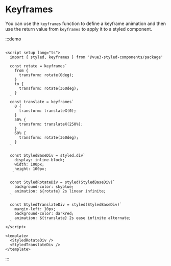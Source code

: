 # Keyframes

You can use the `keyframes` function to define a keyframe animation and then use the return value from `keyframes` to
apply it to
a styled component.

:::demo

```vue

<script setup lang="ts">
  import { styled, keyframes } from '@vue3-styled-components/package'

  const rotate = keyframes`
    from {
      transform: rotate(0deg);
    }
    to {
      transform: rotate(360deg);
    }
  `
  const translate = keyframes`
    0 {
      transform: translateX(0);
    }
    50% {
      transform: translateX(250%);
    }
    60% {
      transform: rotate(360deg);
    }
  `

  const StyledBaseDiv = styled.div`
    display: inline-block;
    width: 100px;
    height: 100px;
   `

  const StyledRotateDiv = styled(StyledBaseDiv)`
    background-color: skyblue;
    animation: ${rotate} 2s linear infinite;
  `

  const StyledTranslateDiv = styled(StyledBaseDiv)`
    margin-left: 10px;
    background-color: darkred;
    animation: ${translate} 2s ease infinite alternate;
  `
</script>

<template>
  <StyledRotateDiv />
  <StyledTranslateDiv />
</template>
```

:::